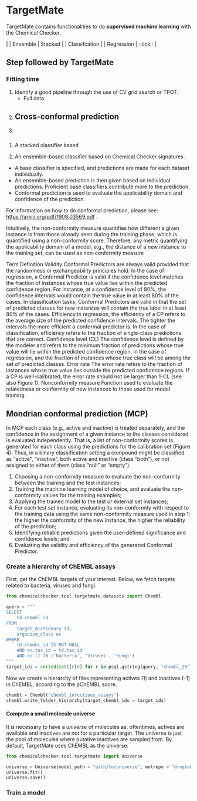 # TargetMate

TargetMate contains functionalities to do **supervised machine learning** with the Chemical Checker.

| | Ensemble | Stacked |
| Classifcation | 
| Regression | ::tick:: |

## Step followed by TargetMate

### Fitting time

1. Identify a good pipeline through the use of CV grid search or TPOT.
   - Full data.
2. Cross-conformal prediction
   - 
3. 


### 


1. A stacked classifier based 

1. An ensemble-based classifier based on Chemical Checker signatures.

* A base classifier is specified, and predictions are made for each dataset individually.
* An ensemble-based prediction is then given based on individual
predictions. Proficient base classifiers contribute more to the prediction.
* Conformal prediction is used to evaluate the applicability domain and confidence of the prediction.

For information on how to do conformal prediction, please see: https://arxiv.org/pdf/1908.03569.pdf .

Intuitively, the non-conformity measure quantifies how different a given instance is
from those already seen during the training phase, which is quantified using a non-conformity
score. Therefore, any metric quantifying the applicability domain of a model, e.g., the
distance of a new instance to the training set, can be used as non-conformity measure

Term Definition
Validity Conformal Predictors are always valid provided that the randomness or
exchangeability principles hold. In the case of regression, a Conformal
Predictor is valid if the confidence level matches the fraction of instances
whose true value lies within the predicted confidence region. For instance,
at a confidence level of 80%, the confidence intervals would contain the
true value in at least 80% of the cases. In classification tasks, Conformal
Predictors are valid in that the set of predicted classes for new instances
will contain the true label in at least 80% of the cases.
Efficiency In regression, the efficiency of a CP refers to the average size of the
predicted confidence intervals. The tighter the intervals the more efficient a
conformal predictor is. In the case of classification, efficiency refers to the
fraction of single-class predictions that are correct.
Confidence
level (CL)
The confidence level is defined by the modeler and refers to the minimum
fraction of predictions whose true value will lie within the predicted
confidence region, in the case of regression, and the fraction of instances
whose true class will be among the set of predicted classes.
Error rate The error rate refers to the fraction of instances whose true value lies
outside the predicted confidence regions. If a CP is well-calibrated, the
error rate should not be larger than 1-CL (see also Figure 1).
Nonconformity
measure
Function used to evaluate the relatedness or conformity of new instances
to those used for model training.

## Mondrian conformal prediction (MCP)

In MCP each class (e.g., active and inactive) is treated separately, and the confidence in the
assignment of a given instance to the classes considered is evaluated independently. That is, a
list of non-conformity scores is generated for each class using the predictions for the calibration
set (Figure 4). Thus, in a binary classification setting a compound might be classified as “active”,
“inactive”, both active and inactive (class “both”), or not assigned to either of them (class “null”
or “empty”).

1. Choosing a non-conformity measure to evaluate the non-conformity between the training
and the test instances;
2. Training the machine learning model of choice, and evaluate the non-conformity values
for the training examples;
3. Applying the trained model to the test or external set instances;
4. For each test set instance, evaluating its non-conformity with respect to the training data
using the same non-conformity measure used in step 1: the higher the conformity of the
new instance, the higher the reliability of the prediction;
5. Identifying reliable predictions given the user-defined significance and confidence levels;
and
6. Evaluating the validity and efficiency of the generated Conformal Predictor.

### Create a hierarchy of ChEMBL assays

First, get the ChEMBL targets of your interest. Below, we fetch targets related to bacteria, viruses and fungi.

```python
from chemicalchecker.tool.targetmate.datasets import Chembl

query = """
SELECT
    td.chembl_id
FROM
    target_dictionary td,
    organism_class oc
WHERE
    td.chembl_id IS NOT NULL
    AND oc.tax_id = td.tax_id
    AND oc.l1 IN ('Bacteria', 'Viruses', 'Fungi')
"""
target_ids = sorted(set([r[0] for r in psql.qstring(query, "chembl_25")]))
```

Now we create a hierarchy of files representing actives (1) and inactives (-1) in ChEMBL, according to the pChEMBL score.

```python
chembl = Chembl("chembl_infectious_assays")
chembl.write_folder_hierarchy(target_chembl_ids = target_ids)
```
#### Compute a small molecule universe

It is necessary to have a _universe_ of molecules as, oftentimes, actives are available and inactives are not for a particular target. The universe is just the pool of molecules where putative inactives are sampled from. By default, TargetMate uses ChEMBL as the universe.

```python
from chemicalchecker.tool.targetmate import Universe

universe = Universe(model_path = "path/to/universe", molrepo = "drugbank")
universe.fit()
universe.save()
```

### Train a model

```python



```


